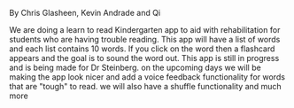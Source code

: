 By Chris Glasheen, Kevin Andrade and Qi

We are doing a learn to read Kindergarten app to aid with rehabilitation for students who are having trouble reading. This app will have a list of words and each list contains 10 words. If you click on the word then a flashcard appears and the goal is to sound the word out. This app is still in progress and is being made for Dr Steinberg. on the upcoming days we will be making the app look nicer and add a voice feedback functionality for words that are "tough" to read. we will also have a shuffle functionality and much more
